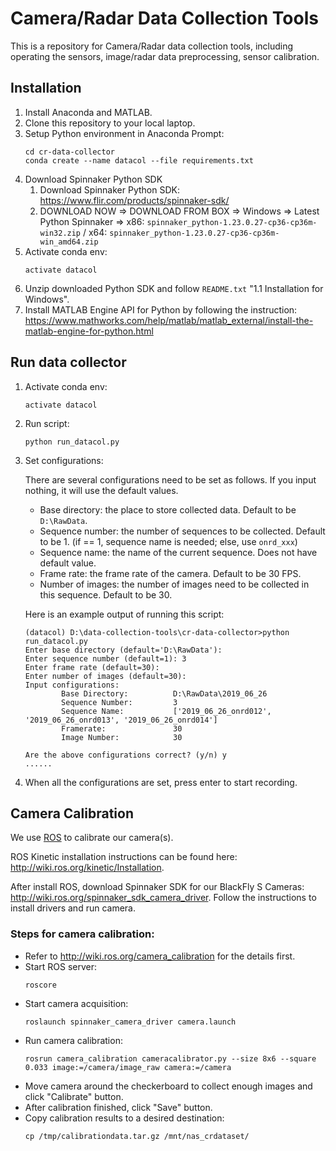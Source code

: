 # Camera/Radar Data Collection Tools
This is a repository for Camera/Radar data collection tools, including operating the sensors, image/radar data preprocessing, sensor calibration.

## Installation
1. Install Anaconda and MATLAB.
2. Clone this repository to your local laptop.
3. Setup Python environment in Anaconda Prompt:
    ```
    cd cr-data-collector
    conda create --name datacol --file requirements.txt
    ```
4. Download Spinnaker Python SDK
    1) Download Spinnaker Python SDK: https://www.flir.com/products/spinnaker-sdk/
    2) DOWNLOAD NOW => DOWNLOAD FROM BOX => Windows => Latest Python Spinnaker => 
    x86: `spinnaker_python-1.23.0.27-cp36-cp36m-win32.zip` / x64: `spinnaker_python-1.23.0.27-cp36-cp36m-win_amd64.zip`
5. Activate conda env:
    ```
    activate datacol
    ```
6. Unzip downloaded Python SDK and follow `README.txt` "1.1 Installation for Windows". 
7. Install MATLAB Engine API for Python by following the instruction: https://www.mathworks.com/help/matlab/matlab_external/install-the-matlab-engine-for-python.html


## Run data collector
1. Activate conda env:
    ```
    activate datacol
    ```
2. Run script:
    ```
    python run_datacol.py
    ```
3. Set configurations:

    There are several configurations need to be set as follows. If you input nothing, it will use the default values.
    - Base directory: the place to store collected data. Default to be `D:\RawData`.
    - Sequence number: the number of sequences to be collected. Default to be 1. (if == 1, sequence name is needed; else, use `onrd_xxx`)
    - Sequence name: the name of the current sequence. Does not have default value.
    - Frame rate: the frame rate of the camera. Default to be 30 FPS.
    - Number of images: the number of images need to be collected in this sequence. Default to be 30. 

    Here is an example output of running this script:
    ```
    (datacol) D:\data-collection-tools\cr-data-collector>python run_datacol.py
    Enter base directory (default='D:\RawData'):
    Enter sequence number (default=1): 3
    Enter frame rate (default=30):
    Enter number of images (default=30):
    Input configurations:
            Base Directory:          D:\RawData\2019_06_26
            Sequence Number:         3
            Sequence Name:           ['2019_06_26_onrd012', '2019_06_26_onrd013', '2019_06_26_onrd014']
            Framerate:               30
            Image Number:            30
    
    Are the above configurations correct? (y/n) y
    ......
    ```
4. When all the configurations are set, press enter to start recording.

## Camera Calibration

We use [ROS](https://www.ros.org/) to calibrate our camera(s). 

ROS Kinetic installation instructions can be found here: http://wiki.ros.org/kinetic/Installation.

After install ROS, download Spinnaker SDK for our BlackFly S Cameras: http://wiki.ros.org/spinnaker_sdk_camera_driver.
Follow the instructions to install drivers and run camera. 

### Steps for camera calibration:
- Refer to http://wiki.ros.org/camera_calibration for the details first.
- Start ROS server: 
    ```
    roscore
    ```
- Start camera acquisition: 
    ```
    roslaunch spinnaker_camera_driver camera.launch
    ```
- Run camera calibration:
    ```
    rosrun camera_calibration cameracalibrator.py --size 8x6 --square 0.033 image:=/camera/image_raw camera:=/camera
    ```
- Move camera around the checkerboard to collect enough images and click "Calibrate" button.
- After calibration finished, click "Save" button.
- Copy calibration results to a desired destination: 
    ```
    cp /tmp/calibrationdata.tar.gz /mnt/nas_crdataset/
    ```
